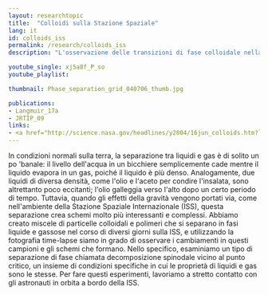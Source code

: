 ```yaml
---
layout: researchtopic
title:  "Colloidi sulla Stazione Spaziale"
lang: it
id: colloids_iss
permalink: /research/colloids_iss
description: "L'osservazione delle transizioni di fase colloidale nella bassa gravità a bordo della Stazione Spaziale Internazionale consente l'osservazione a lungo termine di nuovi fenomeni."

youtube_single: xj5a8f_P_so
youtube_playlist: 

thumbnail: Phase_separation_grid_040706_thumb.jpg

publications:
- Langmuir_17a
- JRTIP_09
links:
- <a href="http://science.nasa.gov/headlines/y2004/16jun_colloids.htm?list914346" target="_blank">Science@NASA</a> (Jun 2004)
---
```

In condizioni normali sulla terra, la separazione tra liquidi e gas è di solito un po 'banale: il livello dell'acqua in un bicchiere semplicemente cade mentre il liquido evapora in un gas, poiché il liquido è più denso. Analogamente, due liquidi di diversa densità, come l'olio e l'aceto per condire l'insalata, sono altrettanto poco eccitanti; l'olio galleggia verso l'alto dopo un certo periodo di tempo. Tuttavia, quando gli effetti della gravità vengono portati via, come nell'ambiente della Stazione Spaziale Internazionale (ISS), questa separazione crea schemi molto più interessanti e complessi. Abbiamo creato miscele di particelle colloidali e polimeri che si separano in fasi liquide e gassose nel corso di diversi giorni sulla ISS, e utilizzando la fotografia time-lapse siamo in grado di osservare i cambiamenti in questi campioni e gli schemi che formano. Nello specifico, esaminiamo un tipo di separazione di fase chiamata decomposizione spinodale vicino al punto critico, un insieme di condizioni specifiche in cui le proprietà di liquidi e gas sono le stesse. Per fare questi esperimenti, lavoriamo a stretto contatto con gli astronauti in orbita a bordo della ISS.
